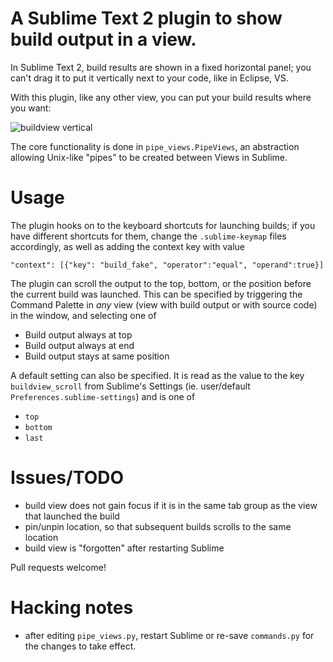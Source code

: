 # A Sublime Text 2 plugin to show build output in a view.

In Sublime Text 2, build results are shown in a fixed horizontal panel; you
can't drag it to put it vertically next to your code, like in Eclipse, VS.

With this plugin, like any other view, you can put your build results where
you want:

![buildview vertical](https://github.com/rctay/sublime-text-2-buildview/raw/master/buildview.png)

The core functionality is done in `pipe_views.PipeViews`, an abstraction
allowing Unix-like "pipes" to be created between Views in Sublime.

# Usage

The plugin hooks on to the keyboard shortcuts for launching builds; if you
have different shortcuts for them, change the `.sublime-keymap` files
accordingly, as well as adding the context key with value

	"context": [{"key": "build_fake", "operator":"equal", "operand":true}]

The plugin can scroll the output to the top, bottom, or the position before
the current build was launched. This can be specified by triggering the
Command Palette in *any* view (view with build output or with source code)
in the window, and selecting one of

 - Build output always at top
 - Build output always at end
 - Build output stays at same position

A default setting can also be specified. It is read as the value to the key
`buildview_scroll` from Sublime's Settings (ie. user/default
`Preferences.sublime-settings`) and is one of

 - `top`
 - `bottom`
 - `last`

# Issues/TODO

 - build view does not gain focus if it is in the same tab group as the view
   that launched the build
 - pin/unpin location, so that subsequent builds scrolls to the same location
 - build view is "forgotten" after restarting Sublime

Pull requests welcome!

# Hacking notes

 - after editing `pipe_views.py`, restart Sublime or re-save `commands.py` 
   for the changes to take effect.
